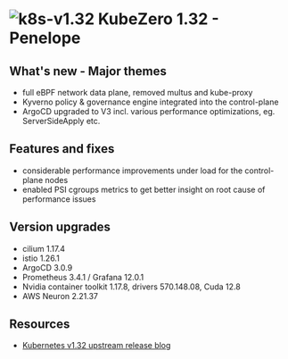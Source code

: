 # ![k8s-v1.32](images/k8s-1.32.png)  KubeZero 1.32 - Penelope

## What's new - Major themes
- full eBPF network data plane, removed multus and kube-proxy
- Kyverno policy & governance engine integrated into the control-plane
- ArgoCD upgraded to V3 incl. various performance optimizations, eg. ServerSideApply etc.

## Features and fixes
- considerable performance improvements under load for the control-plane nodes
- enabled PSI cgroups metrics to get better insight on root cause of performance issues

## Version upgrades
- cilium 1.17.4
- istio 1.26.1
- ArgoCD 3.0.9
- Prometheus 3.4.1 / Grafana 12.0.1
- Nvidia container toolkit 1.17.8, drivers 570.148.08, Cuda 12.8
- AWS Neuron 2.21.37

## Resources
- [Kubernetes v1.32 upstream release blog](https://kubernetes.io/blog/2024/12/11/kubernetes-v1-32-release/)

